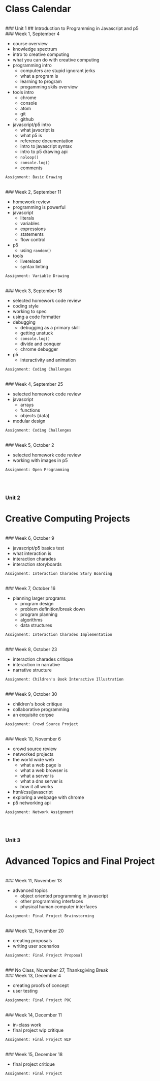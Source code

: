 # Class Calendar

<br/>
### <span class="label label-default">Unit 1</span> 
## Introduction to Programming in Javascript and p5

<br/>
### Week 1, September 4

- course overview
- knowledge spectrum
- intro to creative computing
- what you can do with creative computing
- programming intro
  - computers are stupid ignorant jerks
  - what a program is
  - learning to program
  - progamming skils overview
- tools intro
  - chrome
  - console
  - atom
  - git
  - github
- javascript/p5 intro
  - what javscript is
  - what p5 is
  - reference documentation
  - intro to javascript syntax
  - intro to p5 drawing api
  - `noloop()`
  - `console.log()`
  - comments


```
Assignment: Basic Drawing 
```


<br/>
### Week 2, September 11

- homework review
- programming is powerful
- javascript
  - literals
  - variables
  - expressions
  - statements
  - flow control
- p5
  - using `random()`
- tools
  - livereload
  - syntax linting


```
Assignment: Variable Drawing
```


<br/>
### Week 3, September 18

- selected homework code review
- coding style
- working to spec
- using a code formatter
- debugging
  - debugging as a primary skill
  - getting unstuck
  - `console.log()`
  - divide and conquer
  - chrome debugger
- p5
  - interactivity and animation


```
Assignment: Coding Challenges
```


<br/>
### Week 4, September 25

- selected homework code review
- javascript
  - arrays
  - functions
  - objects (data)
- modular design


```
Assignment: Coding Challenges
```


<br/>
### Week 5, October 2

- selected homework code review
- working with images in p5


```
Assignment: Open Programming
```



<br/><br/>
### <span class="label label-default">Unit 2</span> 
# Creative Computing Projects

<br/>
### Week 6, October 9

- javascript/p5 basics test
- what interaction is
- interaction charades
- interaction storyboards


```
Assignment: Interaction Charades Story Boarding
```


<br/>
### Week 7, October 16

- planning larger programs
  - program design
  - problem definition/break down
  - program planning
  - algorithms
  - data structures


```
Assignment: Interaction Charades Implementation
```


<br/>
### Week 8, October 23

- interaction charades critique
- interaction in narrative
- narrative structure


```
Assignment: Children's Book Interactive Illustration
```


<br/>
### Week 9, October 30

- children's book critique
- collaborative programming
- an exquisite corpse 


```
Assignment: Crowd Source Project
```


<br/>
### Week 10, November 6

- crowd source review
- networked projects
- the world wide web
  - what a web page is
  - what a web browser is
  - what a server is
  - what a dns server is
  - how it all works
- html/css/javascript
- exploring a webpage with chrome
- p5 networking api


```
Assignment: Network Assignment
```


<br/><br/>
### <span class="label label-default">Unit 3</span> 
# Advanced Topics and Final Project

<br/>
### Week 11, November 13

- advanced topics
  - object oriented programming in javascript
  - other programming interfaces
  - physical human computer interfaces


```
Assignment: Final Project Brainstorming
```


<br/>
### Week 12, November 20

- creating proposals
- writing user scenarios


```
Assignment: Final Project Proposal
```

<br/>
### <span class="label label-info">No Class, November 27, Thanksgiving Break</span>

<br/>
### Week 13, December 4

- creating proofs of concept
- user testing


```
Assignment: Final Project POC
```


<br/>
### Week 14, December 11

- in-class work
- final project wip critique


```
Assignment: Final Project WIP
```


<br/>
### Week 15, December 18

- final project critique


```
Assignment: Final Project
```

